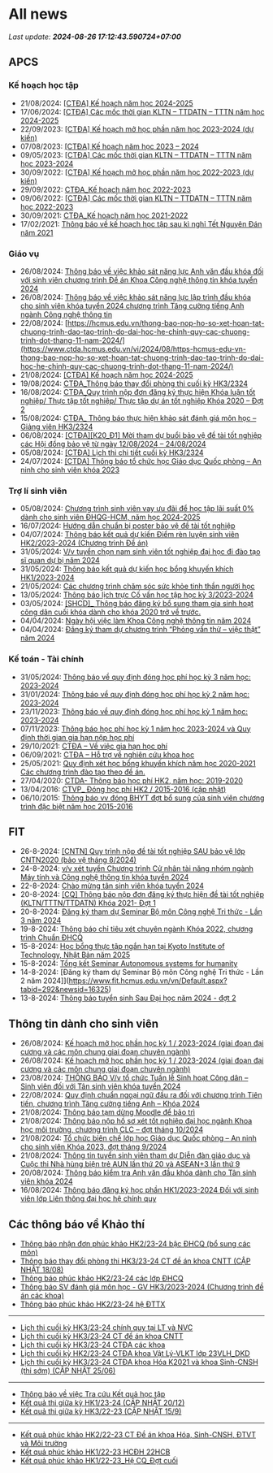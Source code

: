 # All news
_Last update: **2024-08-26 17:12:43.590724+07:00**_
## APCS
### Kế hoạch học tập
 - 21/08/2024: [[CTĐA] Kế hoạch năm học 2024-2025](https://www.ctda.hcmus.edu.vn/vi/2024/08/ctda-ke-hoach-nam-hoc-2024-2025/)
 - 17/06/2024: [[CTĐA] Các mốc thời gian KLTN – TTDATN – TTTN năm học 2024-2025](https://www.ctda.hcmus.edu.vn/vi/2024/06/ctda-cac-moc-thoi-gian-kltn-ttdatn-tttn-nam-hoc-2024-2025/)
 - 22/09/2023: [[CTĐA] Kế hoạch mở học phần năm học 2023-2024 (dự kiến)](https://www.ctda.hcmus.edu.vn/vi/2023/09/ctda-ke-hoach-mo-hoc-phan-nam-hoc-2023-2024-du-kien/)
 - 07/08/2023: [[CTĐA] Kế hoạch năm học 2023 – 2024](https://www.ctda.hcmus.edu.vn/vi/2023/08/ctda-ke-hoach-nam-hoc-2023-2024/)
 - 09/05/2023: [[CTĐA] Các mốc thời gian KLTN – TTDATN – TTTN năm học 2023-2024](https://www.ctda.hcmus.edu.vn/vi/2023/05/ctda-cac-moc-thoi-gian-kltn-ttdatn-tttn-nam-hoc-2023-2024/)
 - 30/09/2022: [[CTĐA] Kế hoạch mở học phần năm học 2022-2023 (dự kiến)](https://www.ctda.hcmus.edu.vn/vi/2022/09/ctda-ke-hoach-mo-hoc-phan-nam-hoc-2022-2023-du-kien/)
 - 29/09/2022: [CTĐA_Kế hoạch năm học 2022-2023](https://www.ctda.hcmus.edu.vn/vi/2022/09/ctda_ke-hoach-nam-hoc-2022-2023/)
 - 09/06/2022: [[CTĐA] Các mốc thời gian KLTN – TTDATN – TTTN năm học 2022-2023](https://www.ctda.hcmus.edu.vn/vi/2022/06/ctda-cac-moc-thoi-gian-kltn-ttdatn-tttn-nam-hoc-2022-2023/)
 - 30/09/2021: [CTĐA_Kế hoạch năm học 2021-2022](https://www.ctda.hcmus.edu.vn/vi/2021/09/ctda_ke-hoach-nam-hoc-2021-2022-2/)
 - 17/02/2021: [Thông báo về kế hoạch học tập sau kì nghỉ Tết Nguyên Đán năm 2021](https://www.ctda.hcmus.edu.vn/vi/2021/02/thong-bao-ve-ke-hoach-hoc-tap-sau-ki-nghi-tet-nguyen-dan-nam-2021/)

### Giáo vụ
 - 26/08/2024: [Thông báo về việc khảo sát năng lực Anh văn đầu khóa đối với sinh viên chương trình Đề án Khoa Công nghệ thông tin khóa tuyển 2024](https://www.ctda.hcmus.edu.vn/vi/2024/08/thong-bao-ve-viec-khao-sat-nang-luc-anh-van-dau-khoa-doi-voi-sinh-vien-chuong-trinh-de-an-khoa-cong-nghe-thong-tin-khoa-tuyen-2024/)
 - 26/08/2024: [Thông báo về việc khảo sát năng lực lập trình đầu khóa cho sinh viên khóa tuyển 2024  chương trình Tăng cường tiếng Anh ngành Công nghệ thông tin](https://www.ctda.hcmus.edu.vn/vi/2024/08/thong-bao-ve-viec-khao-sat-nang-luc-lap-trinh-dau-khoa-cho-sinh-vien-khoa-tuyen-2024-chuong-trinh-tang-cuong-tieng-anh-nganh-cong-nghe-thong-tin/)
 - 22/08/2024: [https://hcmus.edu.vn/thong-bao-nop-ho-so-xet-hoan-tat-chuong-trinh-dao-tao-trinh-do-dai-hoc-he-chinh-quy-cac-chuong-trinh-dot-thang-11-nam-2024/](https://www.ctda.hcmus.edu.vn/vi/2024/08/https-hcmus-edu-vn-thong-bao-nop-ho-so-xet-hoan-tat-chuong-trinh-dao-tao-trinh-do-dai-hoc-he-chinh-quy-cac-chuong-trinh-dot-thang-11-nam-2024/)
 - 21/08/2024: [[CTĐA] Kế hoạch năm học 2024-2025](https://www.ctda.hcmus.edu.vn/vi/2024/08/ctda-ke-hoach-nam-hoc-2024-2025/)
 - 19/08/2024: [CTĐA_Thông báo thay đổi phòng thi cuối kỳ HK3/2324](https://www.ctda.hcmus.edu.vn/vi/2024/08/ctda_thong-bao-thay-doi-phong-thi-hk3-2324/)
 - 16/08/2024: [CTĐA_Quy trình nộp đơn đăng ký thực hiện Khóa luận tốt nghiệp/ Thực tập tốt nghiệp/ Thực tập dự án tốt nghiệp Khóa 2020 – Đợt 2](https://www.ctda.hcmus.edu.vn/vi/2024/08/ctda_quy-trinh-nop-don-dang-ky-thuc-hien-khoa-luan-tot-nghiep-thuc-tap-tot-nghiep-thuc-tap-du-an-tot-nghiep-khoa-2020-dot-2/)
 - 15/08/2024: [CTĐA_ Thông báo thực hiện khảo sát đánh giá môn học – Giảng viên HK3/2324](https://www.ctda.hcmus.edu.vn/vi/2024/08/bpgv-thong-bao-thuc-hien-khao-sat-danh-gia-mon-hoc-giang-vien-hk3-2324/)
 - 06/08/2024: [[CTĐA][K20_Đ1] Mời tham dự buổi bảo vệ đề tài tốt nghiệp các Hội đồng bảo vệ từ ngày 12/08/2024 – 24/08/2024](https://www.ctda.hcmus.edu.vn/vi/2024/08/9221/)
 - 05/08/2024: [[CTĐA] Lịch thi chi tiết cuối kỳ HK3/2324](https://www.ctda.hcmus.edu.vn/vi/2024/08/ctda_lich-thi-chi-tiet-cuoi-ky-hk3-2324/)
 - 24/07/2024: [[CTDA] Thông báo tổ chức học Giáo dục Quốc phòng – An ninh cho sinh viên khóa 2023](https://www.ctda.hcmus.edu.vn/vi/2024/07/thong-bao-to-chuc-hoc-giao-duc-quoc-phong-an-ninh-cho-sinh-vien-khoa-2023/)

### Trợ lí sinh viên
 - 05/08/2024: [Chương trình sinh viên vay ưu đãi để học tập lãi suất 0% dành cho sinh viên ĐHQG-HCM, năm học 2024-2025](https://www.ctda.hcmus.edu.vn/vi/2024/08/chuong-trinh-sinh-vien-vay-uu-dai-de-hoc-tap-lai-suat-0-danh-cho-sinh-vien-dhqg-hcm-nam-hoc-2024-2025/)
 - 16/07/2024: [Hướng dẫn chuẩn bị poster bảo vệ đề tài tốt nghiệp](https://www.ctda.hcmus.edu.vn/vi/2024/07/huong-dan-chuan-bi-poster-bao-ve-de-tai-tot-nghiep/)
 - 04/07/2024: [Thông báo kết quả dự kiến Điểm rèn luyện sinh viên HK2/2023-2024 (Chương trình Đề án)](https://www.ctda.hcmus.edu.vn/vi/2024/07/thong-bao-ket-qua-du-kien-diem-ren-luyen-sinh-vien-hk2-2023-2024-chuong-trinh-de-an/)
 - 31/05/2024: [V/v tuyển chọn nam sinh viên tốt nghiệp đại học đi đào tạo sĩ quan dự bị năm 2024](https://www.ctda.hcmus.edu.vn/vi/2024/05/v-v-tuyen-chon-nam-sinh-vien-tot-nghiep-dai-hoc-di-dao-tao-si-quan-du-bi-nam-2024/)
 - 31/05/2024: [Thông báo kết quả dự kiến học bổng khuyến khích HK1/2023-2024](https://www.ctda.hcmus.edu.vn/vi/2024/05/thong-bao-ket-qua-du-kien-hoc-bong-khuyen-khich-hk1-2023-2024/)
 - 21/05/2024: [Các chương trình chăm sóc sức khỏe tinh thần người học](https://www.ctda.hcmus.edu.vn/vi/2024/05/cac-chuong-trinh-cham-soc-suc-khoe-tinh-than-nguoi-hoc/)
 - 13/05/2024: [Thông báo lịch trực Cố vấn học tập học kỳ 3/2023-2024](https://www.ctda.hcmus.edu.vn/vi/2024/05/thong-bao-lich-truc-co-van-hoc-tap-hoc-ky-3-2023-2024/)
 - 03/05/2024: [[SHCD]_ Thông báo đăng ký bổ sung tham gia sinh hoạt công dân cuối khóa dành cho khóa 2020 trở về trước.](https://www.ctda.hcmus.edu.vn/vi/2024/05/shcd_-thong-bao-dang-ky-bo-sung-tham-gia-sinh-hoat-cong-dan-cuoi-khoa-danh-cho-khoa-2020-tro-ve-truoc/)
 - 04/04/2024: [Ngày hội việc làm Khoa Công nghệ thông tin năm 2024](https://www.ctda.hcmus.edu.vn/vi/2024/04/ngay-hoi-viec-lam-khoa-cong-nghe-thong-tin-nam-2024/)
 - 04/04/2024: [Đăng ký tham dự chương trình “Phỏng vấn thử – việc thật” năm 2024](https://www.ctda.hcmus.edu.vn/vi/2024/04/dang-ky-tham-du-chuong-trinh-phong-van-thu-viec-that-nam-2024/)

### Kế toán - Tài chính
 - 31/05/2024: [Thông báo về quy định đóng học phí học kỳ 3 năm học: 2023-2024](https://www.ctda.hcmus.edu.vn/vi/2024/05/thong-bao-ve-quy-dinh-dong-hoc-phi-hoc-ky-3-nam-hoc-2023-2024/)
 - 31/01/2024: [Thông báo về quy định đóng học phí học kỳ 2 năm học: 2023-2024](https://www.ctda.hcmus.edu.vn/vi/2024/01/thong-bao-ve-quy-dinh-dong-hoc-phi-hoc-ky-2-nam-hoc-2023-2024/)
 - 23/11/2023: [Thông báo về quy định đóng học phí học kỳ 1 năm học: 2023-2024](https://www.ctda.hcmus.edu.vn/vi/2023/11/thong-bao-ve-quy-dinh-dong-hoc-phi-hoc-ky-1-nam-hoc-2023-2024/)
 - 07/11/2023: [Thông báo học phí học kỳ 1 năm học 2023-2024 và Quy định thời gian gia hạn nộp học phí](https://www.ctda.hcmus.edu.vn/vi/2023/11/thong-bao-hoc-phi-hoc-ky-1-nam-hoc-2023-2024-va-quy-dinh-thoi-gian-gia-han-nop-hoc-phi/)
 - 29/10/2021: [CTĐA – Về việc gia hạn học phí](https://www.ctda.hcmus.edu.vn/vi/2021/10/ctda-ve-viec-gia-han-hoc-phi/)
 - 06/09/2021: [CTĐA – Hỗ trợ về nghiên cứu khoa học](https://www.ctda.hcmus.edu.vn/vi/2021/09/ctda-ho-tro-ve-nghien-cuu-khoa-hoc/)
 - 25/05/2021: [Quy định xét học bổng khuyến khích năm học 2020-2021 Các chương trình đào tạo theo đề án.](https://www.ctda.hcmus.edu.vn/vi/2021/05/quy-dinh-xet-hoc-bong-khuyen-khich-nam-hoc-2020-2021-cac-chuong-trinh-dao-tao-theo-de-an/)
 - 27/04/2020: [CTDA- Thông báo học phí HK2, năm học: 2019-2020](https://www.ctda.hcmus.edu.vn/vi/2020/04/ctda-thong-bao-hoc-phi-hk2-nam-hoc-2019-2020/)
 - 13/04/2016: [CTVP_ Đóng học phí HK2 / 2015-2016 (cập nhật)](https://www.ctda.hcmus.edu.vn/vi/2016/04/ctvp_-dong-hoc-phi-hk2-2015-2016/)
 - 06/10/2015: [Thông báo vv đóng BHYT đợt bổ sung của sinh viên chương trình đặc biệt năm học 2015-2016](https://www.ctda.hcmus.edu.vn/vi/2015/10/thong-bao-vv-dong-bhyt-dot-bo-sung/)

## FIT
 - 26-8-2024: [[CNTN] Quy trình nộp đề tài tốt nghiệp SAU bảo vệ lớp CNTN2020 (bảo vệ tháng 8/2024)](https://www.fit.hcmus.edu.vn/vn/Default.aspx?tabid=292&newsid=16339)
 - 24-8-2024: [v/v xét tuyển Chương trình Cử nhân tài năng nhóm ngành Máy tính và Công nghệ thông tin khóa tuyển 2024](https://www.fit.hcmus.edu.vn/vn/Default.aspx?tabid=292&newsid=16313)
 - 22-8-2024: [Chào mừng tân sinh viên khóa tuyển 2024](https://www.fit.hcmus.edu.vn/vn/Default.aspx?tabid=292&newsid=16335)
 - 20-8-2024: [[CQ] Thông báo nộp đơn đăng ký thực hiện đề tài tốt nghiệp (KLTN/TTTN/TTDATN) Khóa 2021- Đợt 1](https://www.fit.hcmus.edu.vn/vn/Default.aspx?tabid=292&newsid=16334)
 - 20-8-2024: [Đăng ký tham dự Seminar Bộ môn Công nghệ Tri thức - Lần 3 năm 2024](https://www.fit.hcmus.edu.vn/vn/Default.aspx?tabid=292&newsid=16332)
 - 19-8-2024: [Thông báo chỉ tiêu xét chuyên ngành Khóa 2022, chương trình Chuẩn ĐHCQ](https://www.fit.hcmus.edu.vn/vn/Default.aspx?tabid=292&newsid=16330)
 - 15-8-2024: [Học bổng thực tập ngắn hạn tại Kyoto Institute of Technology, Nhật Bản năm 2025](https://www.fit.hcmus.edu.vn/vn/Default.aspx?tabid=292&newsid=16329)
 - 15-8-2024: [Tổng kết Seminar Autonomous systems for humanity](https://www.fit.hcmus.edu.vn/vn/Default.aspx?tabid=292&newsid=16328)
 - 14-8-2024: [Đăng ký tham dự Seminar Bộ môn Công nghệ Tri thức - Lần 2 năm 2024]](https://www.fit.hcmus.edu.vn/vn/Default.aspx?tabid=292&newsid=16325)
 - 13-8-2024: [Thông báo tuyển sinh Sau Đại học năm 2024 - đợt 2](https://www.fit.hcmus.edu.vn/vn/Default.aspx?tabid=292&newsid=16324)

## Thông tin dành cho sinh viên
- 26/08/2024: [Kế hoạch mở học phần học kỳ 1 / 2023-2024 (giai đoạn đại cương và các môn chung giai đoạn chuyên ngành)](https://hcmus.edu.vn/ke-hoach-mo-hoc-phan-hoc-ky-1-2023-2024-giai-doan-dai-cuong-va-cac-mon-chung-giai-doan-chuyen-nganh-2/)
- 26/08/2024: [Kế hoạch mở học phần học kỳ 1 / 2023-2024 (giai đoạn đại cương và các môn chung giai đoạn chuyên ngành)](https://hcmus.edu.vn/ke-hoach-mo-hoc-phan-hoc-ky-1-2023-2024-giai-doan-dai-cuong-va-cac-mon-chung-giai-doan-chuyen-nganh/)
- 23/08/2024: [THÔNG BÁO V/v tổ chức Tuần lễ Sinh hoạt Công dân – Sinh viên đối với Tân sinh viên khóa tuyển 2024](https://hcmus.edu.vn/thong-bao-v-v-to-chuc-tuan-le-sinh-hoat-cong-dan-sinh-vien-doi-voi-tan-sinh-vien-khoa-tuyen-2024/)
- 22/08/2024: [Quy định chuẩn ngoại ngữ đầu ra đối với chương trình Tiên tiến, chương trình Tăng cường tiếng Anh – Khóa 2024](https://hcmus.edu.vn/quy-dinh-chuan-ngoai-ngu-dau-ra-doi-voi-chuong-trinh-tien-tien-chuong-trinh-tang-cuong-tieng-anh-khoa-2024/)
- 21/08/2024: [Thông báo tạm dừng Moodle để bảo trì](https://hcmus.edu.vn/thong-bao-tam-dung-moodle-de-bao-tri/)
- 21/08/2024: [Thông báo nộp hồ sơ xét tốt nghiệp đại học ngành Khoa học môi trường, chương trình CLC – đợt tháng 10/2024](https://hcmus.edu.vn/thong-bao-nop-ho-so-xet-tot-nghiep-dai-hoc-nganh-khoa-hoc-moi-truong-chuong-trinh-clc-dot-thang-10-2024/)
- 21/08/2024: [Tổ chức biên chế lớp học Giáo dục Quốc phòng – An ninh cho sinh viên Khóa 2023, đợt tháng 9/2024](https://hcmus.edu.vn/to-chuc-bien-che-lop-hoc-giao-duc-quoc-phong-an-ninh-cho-sinh-vien-khoa-2023-dot-thang-9-2024/)
- 21/08/2024: [Thông tin tuyển sinh viên tham dự Diễn đàn giáo dục và Cuộc thi Nhà hùng biện trẻ AUN lần thứ 20 và ASEAN+3 lần thứ 9](https://hcmus.edu.vn/thong-tin-tuyen-sinh-vien-tham-du-dien-dan-giao-duc-va-cuoc-thi-nha-hung-bien-tre-aun-lan-thu-20-va-asean3-lan-thu-9/)
- 20/08/2024: [Thông báo kiểm tra Anh văn đầu khóa dành cho Tân sinh viên khóa 2024](https://hcmus.edu.vn/thong-bao-kiem-tra-anh-van-dau-danh-cho-tan-sinh-vien-khoa-2024/)
- 16/08/2024: [Thông báo đăng ký học phần HK1/2023-2024 Đối với sinh viên lớp Liên thông đại học hệ chính quy](https://hcmus.edu.vn/thong-bao-dang-ky-hoc-phan-hk1-2023-2024-doi-voi-sinh-vien-lop-lien-thong-dai-hoc-he-chinh-quy/)

## Các thông báo về Khảo thí
 - [Thông báo nhận đơn phúc khảo HK2/23-24 bậc ĐHCQ (bổ sung các môn)](http://ktdbcl.hcmus.edu.vn/index.php/thong-bao/831-thong-bao-nh-n-don-phuc-kh-o-hk2-23-24-b-c-dhcq-b-sung-cac-mon)
 - [Thông báo thay đổi phòng thi HK3/23-24 CT đề án khoa CNTT (CẬP NHẬT 18/08)](http://ktdbcl.hcmus.edu.vn/index.php/thong-bao/830-thong-bao-thay-d-i-phong-thi-hk3-23-24-ct-d-an-khoa-cntt)
 - [Thông báo phúc khảo HK2/23-24 các lớp ĐHCQ](http://ktdbcl.hcmus.edu.vn/index.php/thong-bao/828-thong-bao-phuc-kh-o-hk2-23-24-cac-l-p-dhcq)
 - [Thông báo SV đánh giá môn học - GV HK3/2023-2024 (Chương trình đề án các khoa)](http://ktdbcl.hcmus.edu.vn/index.php/thong-bao/827-thong-bao-sv-danh-gia-mon-h-c-gv-hk3-2023-2024-chuong-trinh-d-an-cac-khoa)
 - [Thông báo phúc khảo HK2/23-24 hệ ĐTTX](http://ktdbcl.hcmus.edu.vn/index.php/thong-bao/824-thong-bao-phuc-hk2-23-24-h-dttx)

***

 - [Lịch thi cuối kỳ HK3/23-24 chính quy tại LT và NVC](http://ktdbcl.hcmus.edu.vn/index.php/cong-tac-kh-o-thi/l-ch-thi-h-c-ky/829-l-ch-thi-cu-i-ky-hk3-23-24-chinh-quy-t-i-lt-va-nvc)
 - [Lịch thi cuối kỳ HK3/23-24 CT đề án khoa CNTT](http://ktdbcl.hcmus.edu.vn/index.php/cong-tac-kh-o-thi/l-ch-thi-h-c-ky/826-l-ch-thi-cu-i-ky-hk3-23-24-ct-d-an-khoa-cntt)
 - [Lịch thi cuối kỳ HK3/23-24 CTĐA các khoa](http://ktdbcl.hcmus.edu.vn/index.php/cong-tac-kh-o-thi/l-ch-thi-h-c-ky/825-l-ch-thi-cu-i-ky-hk3-23-24-ctda-cac-khoa)
 - [Lịch thi cuối kỳ HK2/23-24 CTĐA khoa Vật Lý-VLKT lớp 23VLH_DKD](http://ktdbcl.hcmus.edu.vn/index.php/cong-tac-kh-o-thi/l-ch-thi-h-c-ky/822-l-ch-thi-cu-i-ky-hk2-23-24-ctda-khoa-v-t-ly-vlkt-l-p-23vlh-dkd)
 - [Lịch thi cuối kỳ HK3/23-24 CTĐA khoa Hóa K2021 và khoa Sinh-CNSH (thi sớm) (CẬP NHẬT 25/06)](http://ktdbcl.hcmus.edu.vn/index.php/cong-tac-kh-o-thi/l-ch-thi-h-c-ky/821-l-ch-thi-cu-i-ky-hk3-23-24-ctda-khoa-hoa-k2021-va-khoa-sinh-cnsh-thi-s-m)

***

 - [Thông báo về việc Tra cứu Kết quả học tập](http://ktdbcl.hcmus.edu.vn/index.php/cong-tac-kh-o-thi/k-t-qu-thi-h-c-ky/798-thong-bao-v-vi-c-tra-c-u-k-t-qu-h-c-t-p)
 - [Kết quả thi giữa kỳ HK1/23-24 (CẬP NHẬT 20/12)](http://ktdbcl.hcmus.edu.vn/index.php/cong-tac-kh-o-thi/k-t-qu-thi-h-c-ky/778-k-t-qu-thi-gi-a-ky-hk1-23-24)
 - [Kết quả thi giữa kỳ HK3/22-23 (CẬP NHẬT 15/9)](http://ktdbcl.hcmus.edu.vn/index.php/cong-tac-kh-o-thi/k-t-qu-thi-h-c-ky/714-k-t-qu-thi-gi-a-ky-hk3-22-23-clc)

***

 - [Kết quả phúc khảo HK2/22-23 CT Đề án khoa Hóa, Sinh-CNSH, ĐTVT và Môi trường](http://ktdbcl.hcmus.edu.vn/index.php/cong-tac-kh-o-thi/k-t-qu-phuc-tra/726-k-t-qu-phuc-kh-o-hk2-22-23-ct-d-an-khoa-hoa-sinh-cnsh-dtvt-va-moi-tru-ng)
 - [Kết quả phúc khảo HK1/22-23 HCĐH 22HCB](http://ktdbcl.hcmus.edu.vn/index.php/cong-tac-kh-o-thi/k-t-qu-phuc-tra/723-k-t-qu-phuc-kh-o-hk1-22-23-hcdh-22hcb)
 - [Kết quả phúc khảo HK1/22-23_Hệ CQ_Đợt cuối](http://ktdbcl.hcmus.edu.vn/index.php/cong-tac-kh-o-thi/k-t-qu-phuc-tra/691-k-t-qu-phuc-kh-o-hk1-22-23-h-cq-d-t-cu-i)
